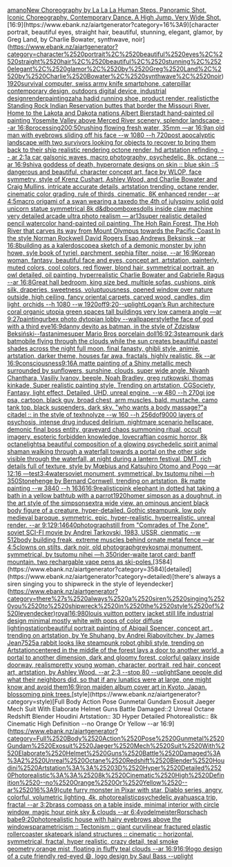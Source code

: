 [amano](https://www.ebank.nz/aiartgenerator?category=amano)[New Choreography by La La La Human Steps. Panoramic Shot. Iconic Choreography. Contemporary Dance. A High Jump. Very Wide Shot.](https://www.ebank.nz/aiartgenerator?category=New%2520Choreography%2520by%2520La%2520La%2520La%2520Human%2520Steps.%2520Panoramic%2520Shot.%2520Iconic%2520Choreography.%2520Contemporary%2520Dance.%2520A%2520High%2520Jump.%2520Very%2520Wide%2520Shot.)[16:9](https://www.ebank.nz/aiartgenerator?category=16%3A9)[character portrait, beautiful eyes, straight hair, beautiful, stunning, elegant, glamor, by Greg Land, by Charlie Bowater, synthwave, noir](https://www.ebank.nz/aiartgenerator?category=character%2520portrait%2C%2520beautiful%2520eyes%2C%2520straight%2520hair%2C%2520beautiful%2C%2520stunning%2C%2520elegant%2C%2520glamor%2C%2520by%2520Greg%2520Land%2C%2520by%2520Charlie%2520Bowater%2C%2520synthwave%2C%2520noir)[1920](https://www.ebank.nz/aiartgenerator?category=1920)[survival computer, swiss army knife smartphone, caterpillar contemporary design, outdoors digital device, industrial design](https://www.ebank.nz/aiartgenerator?category=survival%2520computer%2C%2520swiss%2520army%2520knife%2520smartphone%2C%2520caterpillar%2520contemporary%2520design%2C%2520outdoors%2520digital%2520device%2C%2520industrial%2520design)[render](https://www.ebank.nz/aiartgenerator?category=render)[painting](https://www.ebank.nz/aiartgenerator?category=painting)[zaha hadid running shoe, product render, realistic](https://www.ebank.nz/aiartgenerator?category=zaha%2520hadid%2520running%2520shoe%2C%2520product%2520render%2C%2520realistic)[the Standing Rock Indian Reservation buttes that border the Missouri River. Home to the Lakota and Dakota nations Albert Bierstadt hand-painted oil painting Yosemite Valley above Merced River scenery, splendor landscape --ar 16:8](https://www.ebank.nz/aiartgenerator?category=the%2520Standing%2520Rock%2520Indian%2520Reservation%2520buttes%2520that%2520border%2520the%2520Missouri%2520River.%2520Home%2520to%2520the%2520Lakota%2520and%2520Dakota%2520nations%2520Albert%2520Bierstadt%2520hand-painted%2520oil%2520painting%2520Yosemite%2520Valley%2520above%2520Merced%2520River%2520scenery%2C%2520splendor%2520landscape%2520--ar%252016%3A8)[processing](https://www.ebank.nz/aiartgenerator?category=processing)[200:50](https://www.ebank.nz/aiartgenerator?category=200%3A50)[rushing flowing fresh water, 35mm —ar 16:9](https://www.ebank.nz/aiartgenerator?category=rushing%2520flowing%2520fresh%2520water%2C%252035mm%2520%E2%80%94ar%252016%3A9)[an old man with eyebrows sliding off his face --w 1080 --h 720](https://www.ebank.nz/aiartgenerator?category=an%2520old%2520man%2520with%2520eyebrows%2520sliding%2520off%2520his%2520face%2520--w%25201080%2520--h%2520720)[post apocalyptic landscape with two survivors looking for objects to recover to bring them back to their ship realistic rendering octone render, hd artstation refinding, -- ar 2:1](https://www.ebank.nz/aiartgenerator?category=post%2520apocalyptic%2520landscape%2520with%2520two%2520survivors%2520looking%2520for%2520objects%2520to%2520recover%2520to%2520bring%2520them%2520back%2520to%2520their%2520ship%2520realistic%2520rendering%2520octone%2520render%2C%2520hd%2520artstation%2520refinding%2C%2520--%2520ar%25202%3A1)[a car gal](https://www.ebank.nz/aiartgenerator?category=a%2520car%2520gal)[sonic waves, macro photography, psychedelic, 8k, octane --ar 16:9](https://www.ebank.nz/aiartgenerator?category=sonic%2520waves%2C%2520macro%2520photography%2C%2520psychedelic%2C%25208k%2C%2520octane%2520--ar%252016%3A9)[shiva goddess of death, hyperornate designs on skin :: blue skin ::5 dangerous and beautiful, character concept art, face by WLOP, face symmetry, style of Krenz Cushart, Ashley Wood, and Charlie Bowater and Craig Mullins, intricate accurate details, artstation trending, octane render, cinematic color grading, rule of thirds, cinematic, 8K enhanced render --ar 4:5](https://www.ebank.nz/aiartgenerator?category=shiva%2520goddess%2520of%2520death%2C%2520hyperornate%2520designs%2520on%2520skin%2520%3A%3A%2520blue%2520skin%2520%3A%3A5%2520dangerous%2520and%2520beautiful%2C%2520character%2520concept%2520art%2C%2520face%2520by%2520WLOP%2C%2520face%2520symmetry%2C%2520style%2520of%2520Krenz%2520Cushart%2C%2520Ashley%2520Wood%2C%2520and%2520Charlie%2520Bowater%2520and%2520Craig%2520Mullins%2C%2520intricate%2520accurate%2520details%2C%2520artstation%2520trending%2C%2520octane%2520render%2C%2520cinematic%2520color%2520grading%2C%2520rule%2520of%2520thirds%2C%2520cinematic%2C%25208K%2520enhanced%2520render%2520--ar%25204%3A5)[macro origami of a swan wearing a taxedo the 4th of july](https://www.ebank.nz/aiartgenerator?category=macro%2520origami%2520of%2520a%2520swan%2520wearing%2520a%2520taxedo%2520the%25204th%2520of%2520july)[spiny solid gold unicorn statue symmetrical 8k d&d](https://www.ebank.nz/aiartgenerator?category=spiny%2520solid%2520gold%2520unicorn%2520statue%2520symmetrical%25208k%2520d%26d)[boomboxes](https://www.ebank.nz/aiartgenerator?category=boomboxes)[dolls inside claw machine very detailed arcade ultra photo realism — ar13](https://www.ebank.nz/aiartgenerator?category=dolls%2520inside%2520claw%2520machine%2520very%2520detailed%2520arcade%2520ultra%2520photo%2520realism%2520%E2%80%94%2520ar13)[super realistic detailed pencil watercolor hand-painted oil painting, The Hoh Rain Forest, The Hoh River that carves its way from Mount Olympus towards the Pacific Coast In the style Norman Rockwell David Rogers Esao Andrews Beksinsk  --ar 16:8](https://www.ebank.nz/aiartgenerator?category=super%2520realistic%2520detailed%2520pencil%2520watercolor%2520hand-painted%2520oil%2520painting%2C%2520The%2520Hoh%2520Rain%2520Forest%2C%2520The%2520Hoh%2520River%2520that%2520carves%2520its%2520way%2520from%2520Mount%2520Olympus%2520towards%2520the%2520Pacific%2520Coast%2520In%2520the%2520style%2520Norman%2520Rockwell%2520David%2520Rogers%2520Esao%2520Andrews%2520Beksinsk%2520%2520--ar%252016%3A8)[building as a kalerdoscope](https://www.ebank.nz/aiartgenerator?category=building%2520as%2520a%2520kalerdoscope)[a sketch of a demonic monster by john howe, syle book of tyriel, parchment, sephia filter, noise, --ar 16:9](https://www.ebank.nz/aiartgenerator?category=a%2520sketch%2520of%2520a%2520demonic%2520monster%2520by%2520john%2520howe%2C%2520syle%2520book%2520of%2520tyriel%2C%2520parchment%2C%2520sephia%2520filter%2C%2520noise%2C%2520--ar%252016%3A9)[Korean woman, fantasy, beautiful face and eyes, concept art, artstation, painterly, muted colors, cool colors, red flower, blond hair, symmetrical portrait, an owl detailed, oil painting, hyperrealistic Charlie Bowater and Gabrielle Ragus --ar 16:8](https://www.ebank.nz/aiartgenerator?category=Korean%2520woman%2C%2520fantasy%2C%2520beautiful%2520face%2520and%2520eyes%2C%2520concept%2520art%2C%2520artstation%2C%2520painterly%2C%2520muted%2520colors%2C%2520cool%2520colors%2C%2520red%2520flower%2C%2520blond%2520hair%2C%2520symmetrical%2520portrait%2C%2520an%2520owl%2520detailed%2C%2520oil%2520painting%2C%2520hyperrealistic%2520Charlie%2520Bowater%2520and%2520Gabrielle%2520Ragus%2520--ar%252016%3A8)[Great hall bedroom, king size bed, multiple sofas, cushions, pink silk, draperies, sweetness, voluptuousness, opened window over nature outside, high ceiling, fancy oriental carpets, carved wood, candles, dim light, orchids --h 1080 --w 1920](https://www.ebank.nz/aiartgenerator?category=Great%2520hall%2520bedroom%2C%2520king%2520size%2520bed%2C%2520multiple%2520sofas%2C%2520cushions%2C%2520pink%2520silk%2C%2520draperies%2C%2520sweetness%2C%2520voluptuousness%2C%2520opened%2520window%2520over%2520nature%2520outside%2C%2520high%2520ceiling%2C%2520fancy%2520oriental%2520carpets%2C%2520carved%2520wood%2C%2520candles%2C%2520dim%2520light%2C%2520orchids%2520--h%25201080%2520--w%25201920)[off](https://www.ebank.nz/aiartgenerator?category=off)[9:20](https://www.ebank.nz/aiartgenerator?category=9%3A20)[--uplight](https://www.ebank.nz/aiartgenerator?category=--uplight)[Logan’s Run architecture coral organic utopia green spaces tall buildings very low camera angle —ar 9:27](https://www.ebank.nz/aiartgenerator?category=Logan%E2%80%99s%2520Run%2520architecture%2520coral%2520organic%2520utopia%2520green%2520spaces%2520tall%2520buildings%2520very%2520low%2520camera%2520angle%2520%E2%80%94ar%25209%3A27)[painting](https://www.ebank.nz/aiartgenerator?category=painting)[urbex photo dytopian lobby --wallpaper](https://www.ebank.nz/aiartgenerator?category=urbex%2520photo%2520dytopian%2520lobby%2520--wallpaper)[style](https://www.ebank.nz/aiartgenerator?category=style)[the face of god with a third eye](https://www.ebank.nz/aiartgenerator?category=the%2520face%2520of%2520god%2520with%2520a%2520third%2520eye)[16:9](https://www.ebank.nz/aiartgenerator?category=16%3A9)[danny devito as batman, in the style of Zdzisław Beksiński](https://www.ebank.nz/aiartgenerator?category=danny%2520devito%2520as%2520batman%2C%2520in%2520the%2520style%2520of%2520Zdzis%C5%82aw%2520Beksi%C5%84ski)[--fast](https://www.ebank.nz/aiartgenerator?category=--fast)[anime](https://www.ebank.nz/aiartgenerator?category=anime)[super Mario Bros porcelain doll](https://www.ebank.nz/aiartgenerator?category=super%2520Mario%2520Bros%2520porcelain%2520doll)[16:9](https://www.ebank.nz/aiartgenerator?category=16%3A9)[2:3](https://www.ebank.nz/aiartgenerator?category=2%3A3)[steampunk dark batmobile flying through the clouds while the sun creates beautilful pastel shades across the night full moon, final fanasty, ghibli style, animie, artstation, darker theme, houses far awa, fractals, highly realistic, 8k --ar 16:9](https://www.ebank.nz/aiartgenerator?category=steampunk%2520dark%2520batmobile%2520flying%2520through%2520the%2520clouds%2520while%2520the%2520sun%2520creates%2520beautilful%2520pastel%2520shades%2520across%2520the%2520night%2520full%2520moon%2C%2520final%2520fanasty%2C%2520ghibli%2520style%2C%2520animie%2C%2520artstation%2C%2520darker%2520theme%2C%2520houses%2520far%2520awa%2C%2520fractals%2C%2520highly%2520realistic%2C%25208k%2520--ar%252016%3A9)[consciousness](https://www.ebank.nz/aiartgenerator?category=consciousness)[9:16](https://www.ebank.nz/aiartgenerator?category=9%3A16)[A matte painting of a Shiny metallic mech surrounded by sunflowers, sunshine, clouds, super wide angle, Nivanh Chanthara, Vasiliy Ivanov, beeple, Noah Bradley, greg rutkowski, thomas kinkade,  Super realistic painting style, Trending on artstation, CGSociety, Fantasy, light effect, Detailed, UHD, unreal engine. --w 480 --h 270](https://www.ebank.nz/aiartgenerator?category=A%2520matte%2520painting%2520of%2520a%2520Shiny%2520metallic%2520mech%2520surrounded%2520by%2520sunflowers%2C%2520sunshine%2C%2520clouds%2C%2520super%2520wide%2520angle%2C%2520Nivanh%2520Chanthara%2C%2520Vasiliy%2520Ivanov%2C%2520beeple%2C%2520Noah%2520Bradley%2C%2520greg%2520rutkowski%2C%2520thomas%2520kinkade%2C%2520%2520Super%2520realistic%2520painting%2520style%2C%2520Trending%2520on%2520artstation%2C%2520CGSociety%2C%2520Fantasy%2C%2520light%2520effect%2C%2520Detailed%2C%2520UHD%2C%2520unreal%2520engine.%2520--w%2520480%2520--h%2520270)[gi joe psa, cartoon. black guy, broad chest, arm muscles. bald. mustache. camo tank top. black suspenders. dark sky. "who wants a body massage?"](https://www.ebank.nz/aiartgenerator?category=gi%2520joe%2520psa%2C%2520cartoon.%2520black%2520guy%2C%2520broad%2520chest%2C%2520arm%2520muscles.%2520bald.%2520mustache.%2520camo%2520tank%2520top.%2520black%2520suspenders.%2520dark%2520sky.%2520%22who%2520wants%2520a%2520body%2520massage%3F%22)[a citadel :: in the style of texhnolyze --w 160 --h 256](https://www.ebank.nz/aiartgenerator?category=a%2520citadel%2520%3A%3A%2520in%2520the%2520style%2520of%2520texhnolyze%2520--w%2520160%2520--h%2520256)[dof](https://www.ebank.nz/aiartgenerator?category=dof)[9000 layers of psychosis, intense drug induced delirium, nightmare scenario hellscape, demonic final boss entity, graveyard chaos summoning ritual, occult imagery, esoteric forbidden knowledge, lovecraftian cosmic horror, 8k octane](https://www.ebank.nz/aiartgenerator?category=9000%2520layers%2520of%2520psychosis%2C%2520intense%2520drug%2520induced%2520delirium%2C%2520nightmare%2520scenario%2520hellscape%2C%2520demonic%2520final%2520boss%2520entity%2C%2520graveyard%2520chaos%2520summoning%2520ritual%2C%2520occult%2520imagery%2C%2520esoteric%2520forbidden%2520knowledge%2C%2520lovecraftian%2520cosmic%2520horror%2C%25208k%2520octane)[lights](https://www.ebank.nz/aiartgenerator?category=lights)[a beautiful composition of a glowing psychedelic spirit animal shaman walking through a waterfall towards a portal on the other side visible through the waterfall, at night during a lantern festival, DMT,  rich details full of texture, style by Mœbius and Katsuhiro Otomo and Pogo —ar 12:16 —test](https://www.ebank.nz/aiartgenerator?category=a%2520beautiful%2520composition%2520of%2520a%2520glowing%2520psychedelic%2520spirit%2520animal%2520shaman%2520walking%2520through%2520a%2520waterfall%2520towards%2520a%2520portal%2520on%2520the%2520other%2520side%2520visible%2520through%2520the%2520waterfall%2C%2520at%2520night%2520during%2520a%2520lantern%2520festival%2C%2520DMT%2C%2520%2520rich%2520details%2520full%2520of%2520texture%2C%2520style%2520by%2520M%C5%93bius%2520and%2520Katsuhiro%2520Otomo%2520and%2520Pogo%2520%E2%80%94ar%252012%3A16%2520%E2%80%94test)[3:4](https://www.ebank.nz/aiartgenerator?category=3%3A4)[water](https://www.ebank.nz/aiartgenerator?category=water)[soviet monument, symmetrical, by tsutomu nihei —h 350](https://www.ebank.nz/aiartgenerator?category=soviet%2520monument%2C%2520symmetrical%2C%2520by%2520tsutomu%2520nihei%2520%E2%80%94h%2520350)[Stonehenge by Bernard Cornwell, trending on artstation, 8k matte painting --w 3840 --h 1636](https://www.ebank.nz/aiartgenerator?category=Stonehenge%2520by%2520Bernard%2520Cornwell%2C%2520trending%2520on%2520artstation%2C%25208k%2520matte%2520painting%2520--w%25203840%2520--h%25201636)[16:9](https://www.ebank.nz/aiartgenerator?category=16%3A9)[realistic](https://www.ebank.nz/aiartgenerator?category=realistic)[pink elephant in dotted hat taking a bath in a yellow bathtub with a parrot](https://www.ebank.nz/aiartgenerator?category=pink%2520elephant%2520in%2520dotted%2520hat%2520taking%2520a%2520bath%2520in%2520a%2520yellow%2520bathtub%2520with%2520a%2520parrot)[1920](https://www.ebank.nz/aiartgenerator?category=1920)[homer simpson as a doughnut, in the art style of the simpsons](https://www.ebank.nz/aiartgenerator?category=homer%2520simpson%2520as%2520a%2520doughnut%2C%2520in%2520the%2520art%2520style%2520of%2520the%2520simpsons)[extra wide view. an ominous ancient black body figure of a creature. hyper-detailed. Gothic steampunk. low poly medieval baroque. symmetric. epic. hyper-realistic. hyperrealistic. unreal render. --ar 9:12](https://www.ebank.nz/aiartgenerator?category=extra%2520wide%2520view.%2520an%2520ominous%2520ancient%2520black%2520body%2520figure%2520of%2520a%2520creature.%2520hyper-detailed.%2520Gothic%2520steampunk.%2520low%2520poly%2520medieval%2520baroque.%2520symmetric.%2520epic.%2520hyper-realistic.%2520hyperrealistic.%2520unreal%2520render.%2520--ar%25209%3A12)[9:14](https://www.ebank.nz/aiartgenerator?category=9%3A14)[640](https://www.ebank.nz/aiartgenerator?category=640)[photograph](https://www.ebank.nz/aiartgenerator?category=photograph)[still from "Comrades of The Zone", soviet SCI-FI movie by Andrei Tarkovski, 1983, USSR, cienmatic --w 512](https://www.ebank.nz/aiartgenerator?category=still%2520from%2520%22Comrades%2520of%2520The%2520Zone%22%2C%2520soviet%2520SCI-FI%2520movie%2520by%2520Andrei%2520Tarkovski%2C%25201983%2C%2520USSR%2C%2520cienmatic%2520--w%2520512)[body building freak, extreme muscles behind ornate metal fence —ar 4:5](https://www.ebank.nz/aiartgenerator?category=body%2520building%2520freak%2C%2520extreme%2520muscles%2520behind%2520ornate%2520metal%2520fence%2520%E2%80%94ar%25204%3A5)[clowns on stilts, dark noir, old photograph](https://www.ebank.nz/aiartgenerator?category=clowns%2520on%2520stilts%2C%2520dark%2520noir%2C%2520old%2520photograph)[grey](https://www.ebank.nz/aiartgenerator?category=grey)[kosmaj monument, symmetrical, by tsutomu nihei —h 350](https://www.ebank.nz/aiartgenerator?category=kosmaj%2520monument%2C%2520symmetrical%2C%2520by%2520tsutomu%2520nihei%2520%E2%80%94h%2520350)[rider-waite tarot card: banff mountain. two rechargable vape pens as ski-poles.](https://www.ebank.nz/aiartgenerator?category=rider-waite%2520tarot%2520card%3A%2520banff%2520mountain.%2520two%2520rechargable%2520vape%2520pens%2520as%2520ski-poles.)[3584](https://www.ebank.nz/aiartgenerator?category=3584)[detailed](https://www.ebank.nz/aiartgenerator?category=detailed)[there's always a siren singing you to shipwreck in the style of leyendecker](https://www.ebank.nz/aiartgenerator?category=there%27s%2520always%2520a%2520siren%2520singing%2520you%2520to%2520shipwreck%2520in%2520the%2520style%2520of%2520leyendecker)[royal](https://www.ebank.nz/aiartgenerator?category=royal)[16:9](https://www.ebank.nz/aiartgenerator?category=16%3A9)[80](https://www.ebank.nz/aiartgenerator?category=80)[louis vuitton pottery jacket still life industrial design minimal mostly white with pops of color diffuse lighting](https://www.ebank.nz/aiartgenerator?category=louis%2520vuitton%2520pottery%2520jacket%2520still%2520life%2520industrial%2520design%2520minimal%2520mostly%2520white%2520with%2520pops%2520of%2520color%2520diffuse%2520lighting)[station](https://www.ebank.nz/aiartgenerator?category=station)[beautiful portrait painting of Abigail Spencer, concept art , trending on artstation, by Ye Shuhang, by Andrei Riabovitchev, by James Jean](https://www.ebank.nz/aiartgenerator?category=beautiful%2520portrait%2520painting%2520of%2520Abigail%2520Spencer%2C%2520concept%2520art%2520%2C%2520trending%2520on%2520artstation%2C%2520by%2520Ye%2520Shuhang%2C%2520by%2520Andrei%2520Riabovitchev%2C%2520by%2520James%2520Jean)[75](https://www.ebank.nz/aiartgenerator?category=75)[25](https://www.ebank.nz/aiartgenerator?category=25)[a rabbit looks like steampunk robot,ghibli style, trending on Artstation](https://www.ebank.nz/aiartgenerator?category=a%2520rabbit%2520looks%2520like%2520steampunk%2520robot%2Cghibli%2520style%2C%2520trending%2520on%2520Artstation)[centered in the middle of the forest lays a door to another world, a portal to another dimension, dark and gloomy forest, colorful galaxy inside doorway, realism](https://www.ebank.nz/aiartgenerator?category=centered%2520in%2520the%2520middle%2520of%2520the%2520forest%2520lays%2520a%2520door%2520to%2520another%2520world%2C%2520a%2520portal%2520to%2520another%2520dimension%2C%2520dark%2520and%2520gloomy%2520forest%2C%2520colorful%2520galaxy%2520inside%2520doorway%2C%2520realism)[pretty young woman, character, portrait, red hair, concept art, artstation, by Ashley Wood. --ar 2:3 --stop 80 --uplight](https://www.ebank.nz/aiartgenerator?category=pretty%2520young%2520woman%2C%2520character%2C%2520portrait%2C%2520red%2520hair%2C%2520concept%2520art%2C%2520artstation%2C%2520by%2520Ashley%2520Wood.%2520--ar%25202%3A3%2520--stop%252080%2520--uplight)[Sane people did what their neighbors did, so that if any lunatics were at large, one might know and avoid them](https://www.ebank.nz/aiartgenerator?category=Sane%2520people%2520did%2520what%2520their%2520neighbors%2520did%2C%2520so%2520that%2520if%2520any%2520lunatics%2520were%2520at%2520large%2C%2520one%2520might%2520know%2520and%2520avoid%2520them)[16:9](https://www.ebank.nz/aiartgenerator?category=16%3A9)[iron maiden album cover art in Kyoto, Japan. blossoming pink trees.](https://www.ebank.nz/aiartgenerator?category=iron%2520maiden%2520album%2520cover%2520art%2520in%2520Kyoto%2C%2520Japan.%2520blossoming%2520pink%2520trees.)[style](https://www.ebank.nz/aiartgenerator?category=style)[Full Body Action Pose Gunmetal Gundam Exosuit Jaeger Mech Suit With Elaborate Helmet Guns Battle Damaged::2 Unreal Octane Redshift Blender Houdini Artstation:: 3D Hyper Detailed Photorealistic:: 8k Cinematic High Definition --no Orange Or Yellow --ar 16:9](https://www.ebank.nz/aiartgenerator?category=Full%2520Body%2520Action%2520Pose%2520Gunmetal%2520Gundam%2520Exosuit%2520Jaeger%2520Mech%2520Suit%2520With%2520Elaborate%2520Helmet%2520Guns%2520Battle%2520Damaged%3A%3A2%2520Unreal%2520Octane%2520Redshift%2520Blender%2520Houdini%2520Artstation%3A%3A%25203D%2520Hyper%2520Detailed%2520Photorealistic%3A%3A%25208k%2520Cinematic%2520High%2520Definition%2520--no%2520Orange%2520Or%2520Yellow%2520--ar%252016%3A9)[cute furry monster in Pixar with star, Diablo series, angry, colorful, volumetric lighting, 4k, photorealistic](https://www.ebank.nz/aiartgenerator?category=cute%2520furry%2520monster%2520in%2520Pixar%2520with%2520star%2C%2520Diablo%2520series%2C%2520angry%2C%2520colorful%2C%2520volumetric%2520lighting%2C%25204k%2C%2520photorealistic)[psychedelic  ayahuasca trip, fractal --ar 3:2](https://www.ebank.nz/aiartgenerator?category=psychedelic%2520%2520ayahuasca%2520trip%2C%2520fractal%2520--ar%25203%3A2)[brass compass on a table inside, minimal interior with circle window, magic hour pink sky & clouds --ar 6:4](https://www.ebank.nz/aiartgenerator?category=brass%2520compass%2520on%2520a%2520table%2520inside%2C%2520minimal%2520interior%2520with%2520circle%2520window%2C%2520magic%2520hour%2520pink%2520sky%2520%26%2520clouds%2520--ar%25206%3A4)[yodelmeister](https://www.ebank.nz/aiartgenerator?category=yodelmeister)[Rorschach babe](https://www.ebank.nz/aiartgenerator?category=Rorschach%2520babe)[9:20](https://www.ebank.nz/aiartgenerator?category=9%3A20)[photorealistic house with hairy eyebrows above the windows](https://www.ebank.nz/aiartgenerator?category=photorealistic%2520house%2520with%2520hairy%2520eyebrows%2520above%2520the%2520windows)[parametricism :: Tectonism :: giant curvilinear fractured plastic rollercoaster skatepark island structures :: cinematic :: horizontal, symmetrical, fractal, hyper realistic, crazy detail, teal smoke geometry,orange mist ,floating in fluffy teal clouds --ar 16:9](https://www.ebank.nz/aiartgenerator?category=parametricism%2520%3A%3A%2520Tectonism%2520%3A%3A%2520giant%2520curvilinear%2520fractured%2520plastic%2520rollercoaster%2520skatepark%2520island%2520structures%2520%3A%3A%2520cinematic%2520%3A%3A%2520horizontal%2C%2520symmetrical%2C%2520fractal%2C%2520hyper%2520realistic%2C%2520crazy%2520detail%2C%2520teal%2520smoke%2520geometry%2Corange%2520mist%2520%2Cfloating%2520in%2520fluffy%2520teal%2520clouds%2520--ar%252016%3A9)[16:9](https://www.ebank.nz/aiartgenerator?category=16%3A9)[logo design of a cute friendly red-eyed 😄, logo design by Saul Bass --uplight](https://www.ebank.nz/aiartgenerator?category=logo%2520design%2520of%2520a%2520cute%2520friendly%2520red-eyed%2520%F0%9F%98%84%2C%2520logo%2520design%2520by%2520Saul%2520Bass%2520--uplight)